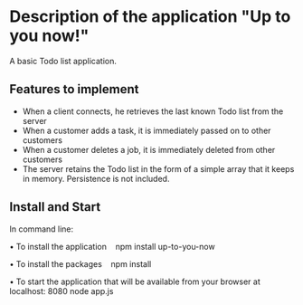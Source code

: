 # Description of the application "Up to you now!"
A basic Todo list application.

## Features to implement
* When a client connects, he retrieves the last known Todo list from the server
* When a customer adds a task, it is immediately passed on to other customers
* When a customer deletes a job, it is immediately deleted from other customers
* The server retains the Todo list in the form of a simple array that it keeps in memory. Persistence is not included.

## Install and Start
In command line:

• To install the application
   npm install up-to-you-now

• To install the packages
   npm install

• To start the application that will be available from your browser at localhost: 8080
  node app.js
